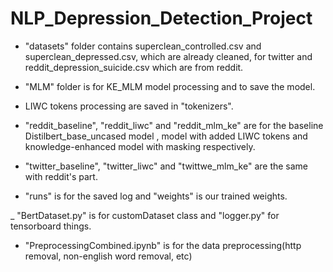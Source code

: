 # NLP_Depression_Detection_Project


- "datasets" folder contains superclean_controlled.csv and superclean_depressed.csv, which are already cleaned, for twitter and reddit_depression_suicide.csv which are from reddit.

- "MLM" folder is for KE_MLM model processing and to save the model.

- LIWC tokens processing are saved in "tokenizers".

- "reddit_baseline", "reddit_liwc" and "reddit_mlm_ke" are for the baseline Distilbert_base_uncased model , model with added LIWC tokens and knowledge-enhanced model with masking respectively.

- "twitter_baseline", "twitter_liwc" and "twittwe_mlm_ke" are the same with reddit's part.

- "runs" is for the saved log and "weights" is our trained weights.

_ "BertDataset.py" is for customDataset class and "logger.py" for tensorboard things.

- "PreprocessingCombined.ipynb" is for the data preprocessing(http removal, non-english word removal, etc)

